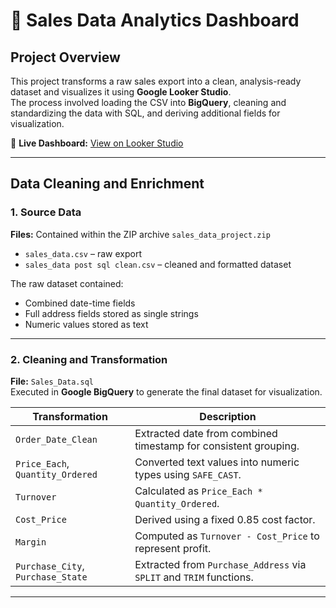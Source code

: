 # 🧾 Sales Data Analytics Dashboard

## Project Overview
This project transforms a raw sales export into a clean, analysis-ready dataset and visualizes it using **Google Looker Studio**.  
The process involved loading the CSV into **BigQuery**, cleaning and standardizing the data with SQL, and deriving additional fields for visualization.

🔗 **Live Dashboard:** [View on Looker Studio](https://lookerstudio.google.com/reporting/38e92f7a-6e6c-4cd4-8923-e8b01015def8)

---

## Data Cleaning and Enrichment

### 1. Source Data
**Files:** Contained within the ZIP archive `sales_data_project.zip`

- `sales_data.csv` – raw export  
- `sales_data post sql clean.csv` – cleaned and formatted dataset  

The raw dataset contained:
- Combined date-time fields  
- Full address fields stored as single strings  
- Numeric values stored as text  

---

### 2. Cleaning and Transformation
**File:** `Sales_Data.sql`  
Executed in **Google BigQuery** to generate the final dataset for visualization.

| Transformation | Description |
|----------------|-------------|
| `Order_Date_Clean` | Extracted date from combined timestamp for consistent grouping. |
| `Price_Each`, `Quantity_Ordered` | Converted text values into numeric types using `SAFE_CAST`. |
| `Turnover` | Calculated as `Price_Each * Quantity_Ordered`. |
| `Cost_Price` | Derived using a fixed 0.85 cost factor. |
| `Margin` | Computed as `Turnover - Cost_Price` to represent profit. |
| `Purchase_City`, `Purchase_State` | Extracted from `Purchase_Address` via `SPLIT` and `TRIM` functions. |

---



